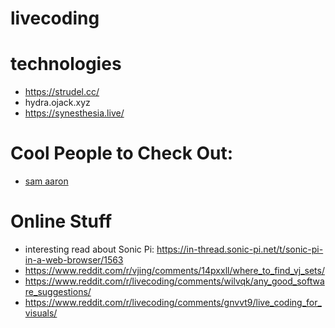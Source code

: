 # livecoding



# technologies
  - https://strudel.cc/
  - hydra.ojack.xyz
  - https://synesthesia.live/












# Cool People to Check Out: 
- [sam aaron](http://sam.aaron.name/)




# Online Stuff 

- interesting read about Sonic Pi: https://in-thread.sonic-pi.net/t/sonic-pi-in-a-web-browser/1563
- https://www.reddit.com/r/vjing/comments/14pxxll/where_to_find_vj_sets/
- https://www.reddit.com/r/livecoding/comments/wilvqk/any_good_software_suggestions/
- https://www.reddit.com/r/livecoding/comments/gnvvt9/live_coding_for_visuals/
